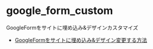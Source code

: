 # google_form_custom
GoogleFormをサイトに埋め込み&amp;デザインカスタマイズ

- [GoogleFormをサイトに埋め込み&デザイン変更する方法](https://qiita.com/naberina/items/ed6f909c480616b43592)
